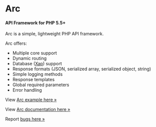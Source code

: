 # Arc
#### API Framework for PHP 5.5+
Arc is a simple, lightweight PHP API framework.

Arc offers:
- Multiple core support
- Dynamic routing
- Database ([Xap](https://github.com/shayanderson/xap)) support
- Response formats (JSON, serialized array, serialized object, string)
- Simple logging methods
- Response templates
- Global required parameters
- Error handling

View [Arc example here &raquo;](https://github.com/shayanderson/arc/wiki/1.-Getting-Started#example)

View [Arc documentation here &raquo;](https://github.com/shayanderson/arc/wiki)

Report [bugs here &raquo;](http://www.shayanderson.com/contact)